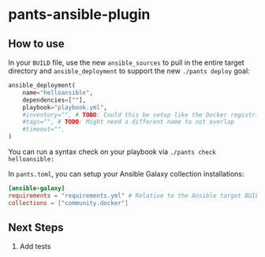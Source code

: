 # pants-ansible-plugin

## How to use

In your `BUILD` file, use the new `ansible_sources` to pull in the entire target directory and `ansible_deployment` to support the new `./pants deploy` goal:

```python
ansible_deployment(
    name="helloansible",
    dependencies=[""],
    playbook="playbook.yml",
    #inventory="", # TODO: Could this be setup like the Docker registries? in pants.toml
    #tags="", # TODO: Might need a different name to not overlap
    #timeout="",
)
```

You can run a syntax check on your playbook via `./pants check helloansible:`

In `pants.toml`, you can setup your Ansible Galaxy collection installations:

```toml
[ansible-galaxy]
requirements = "requirements.yml" # Relative to the Ansible target BUILD
collections = ["community.docker"]
```

## Next Steps

1. Add tests

